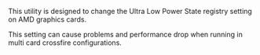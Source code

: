 This utility is designed to change the Ultra Low Power State registry setting on AMD graphics cards.

This setting can cause problems and performance drop when running in multi card crossfire configurations.
